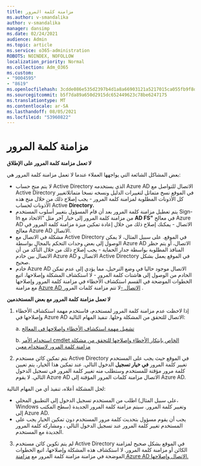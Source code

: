 ```yaml
---
title: مزامنة كلمة المرور
ms.author: v-smandalika
author: v-smandalika
manager: dansimp
ms.date: 02/24/2021
audience: Admin
ms.topic: article
ms.service: o365-administration
ROBOTS: NOINDEX, NOFOLLOW
localization_priority: Normal
ms.collection: Adm_O365
ms.custom:
- "9004595"
- "8619"
ms.openlocfilehash: 3cdde086e535d2397b4d1a8a66903121a5217015ca055fb9f8d025b0842f044b
ms.sourcegitcommit: b5f7da89a650d2915dc652449623c78be6247175
ms.translationtype: MT
ms.contentlocale: ar-SA
ms.lasthandoff: 08/05/2021
ms.locfileid: "53960822"
---
```

# <a name="password-synchronization"></a>مزامنة كلمة المرور

**لا تعمل مزامنة كلمة المرور على الإطلاق**

بعض المشاكل الشائعة التي يواجهها العملاء عندما لا تعمل مزامنة كلمة المرور هي:

- لا يتم منح حساب Active Directory الذي يستخدمه Azure AD الاتصال للتواصل  مع Active Directory في الموقع نسخ متماثل لتغييرات الدليل ونسخه نسخا متماثلاتغيير كل الأذونات المطلوبة لمزامنة كلمة المرور - يجب إصلاح ذلك من خلال منح هذه الأذونات لحساب Active **Directory.**
- يتم تعطيل مزامنة كلمة المرور بعد أن قام المسؤول بتغيير  أسلوب المستخدم Sign-In من مزامنة كلمة المرور إلى خيار آخر مثل "الاتحاد مع **AD FS"** في معالج Azure AD الاتصال - يمكنك إصلاح ذلك من خلال إعادة تمكين ميزة مزامنة كلمة المرور في معالج Azure AD الاتصال. 
- مشكلة في الاتصال مع Active Directory في الموقع. على سبيل المثال، لا يمكن الوصول إلى بعض وحدات التحكم بالمجال بواسطة Azure AD الاتصال، أو يتم حظر المنافذ المطلوبة بواسطة جدار الحماية - يجب إصلاح ذلك من خلال التأكد من أن الاتصال بين خادم Azure AD الاتصال و Active Directory في الموقع يعمل بشكل صحيح. [](https://docs.microsoft.com/azure/active-directory/hybrid/reference-connect-ports)
- خادم Azure AD الاتصال موجود حاليا في وضع الترحيل، مما يؤدي إلى عدم تمكن الخادم من الوصول إلى هاشتات كلمة المرور - لا استكشاف المشكلة وإصلاحها، اتبع الخطوات الموضحة في القسم استكشاف الأخطاء في مزامنة كلمة المرور وإصلاحها مع مزامنة [Azure AD الاتصال -](https://docs.microsoft.com/azure/active-directory/hybrid/tshoot-connect-password-hash-synchronization)لا تتم مزامنة كلمات المرور .

**لا تعمل مزامنة كلمة المرور مع بعض المستخدمين**

1. إذا لاحظت عدم مزامنة كلمة المرور لمستخدم، فاستخدم مهمة استكشاف الأخطاء وإصلاحها في Azure AD الاتصال للتحقق من المشكلة وحلها.  تنفيذ المهام التالية:

    a. [تشغيل مهمة استكشاف الأخطاء وإصلاحها في المعالج](https://docs.microsoft.com/azure/active-directory/hybrid/tshoot-connect-objectsync)

    b. [استخدام الأمر cmdlet الخاص بابتكار الأخطاء وإصلاحها للتحقق من مشكلة مزامنة كلمة المرور لاستخدام معين](https://docs.microsoft.com/azure/active-directory/hybrid/tshoot-connect-password-hash-synchronization)

2. يتم تمكين كائن مستخدم Active Directory في الموقع حيث يجب على المستخدم تغيير كلمة المرور **في خيار تسجيل** الدخول التالي. عند تمكين هذا الخيار، يتم تعيين كلمة مرور مؤقتة للمستخدم وستطلب منه تغيير كلمة المرور في تسجيل الدخول التالي. لا يقوم Azure AD الاتصال مزامنة كلمات المرور المؤقتة إلى Azure AD.

لحل المشكلة أعلاه، تنفيذ أي من المهام التالية:

- اطلب من المستخدم تسجيل الدخول إلى التطبيق المحلي (على سبيل المثال، Windows سطح المكتب) وتغيير كلمة المرور. سيتم مزامنة كلمة المرور الجديدة إلى Azure AD.
- يجب أن يقوم مسؤول بتحديث كلمة مرور المستخدم دون تمكين الخيار يجب على المستخدم تغيير كلمة المرور عند تسجيل الدخول التالي ، ومشاركة كلمة المرور الجديدة مع المستخدم.

3. لم يتم تكوين كائن مستخدم Active  Directory في الموقع بشكل صحيح لمزامنة الكائن أو مزامنة كلمة المرور. لا استكشاف هذه المشكلة وإصلاحها، اتبع الخطوات الموضحة في مزامنة مزامنة كلمة المرور مع [مزامنة Azure AD الاتصال وإصلاحها.](https://docs.microsoft.com/azure/active-directory/hybrid/tshoot-connect-password-hash-synchronization)







